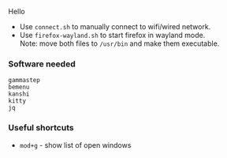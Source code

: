 Hello  
- Use `connect.sh` to manually connect to wifi/wired network.
- Use `firefox-wayland.sh` to start firefox in wayland mode.  
Note: move both files to `/usr/bin` and make them executable.

### Software needed
```
gammastep
bemenu
kanshi
kitty
jq
```

### Useful shortcuts

 - `mod+g` - show list of open windows  
 